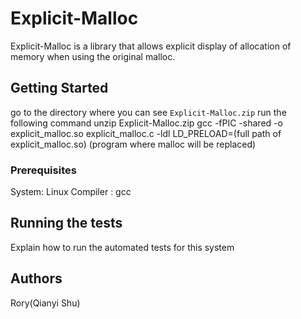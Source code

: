 # Explicit-Malloc

Explicit-Malloc is a library that allows explicit display of allocation of memory when using the original malloc. 

## Getting Started

go to the directory where you can see `Explicit-Malloc.zip`
run the following command
unzip Explicit-Malloc.zip
gcc -fPIC -shared -o explicit_malloc.so explicit_malloc.c -ldl
LD_PRELOAD=(full path of explicit_malloc.so) (program where malloc will be replaced)  

### Prerequisites 

System: Linux
Compiler : gcc

## Running the tests

Explain how to run the automated tests for this system

## Authors
  Rory(Qianyi Shu)
